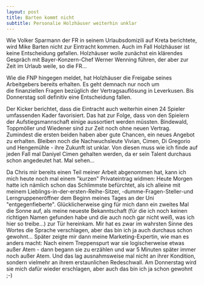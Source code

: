 ```yaml
---
layout: post
title: Barten kommt nicht
subtitle: Personalie Holzhäuser weiterhin unklar
---
```


Wie Volker Sparmann der FR in seinem Urlaubsdomizili auf Kreta berichtete, wird Mike Barten nicht zur Eintracht kommen. Auch im Fall Holzhäuser ist keine Entscheidung gefallen. Holzhäuser wolle zunächst ein klärendes Gespräch mit Bayer-Konzern-Chef Werner Wenning führen, der aber zur Zeit im Urlaub weile, so die FR...

Wie die FNP hingegen meldet, hat Holzhäuser die Freigabe seines Arbeitgebers bereits erhalten. Es geht demnach nur noch um die finanziellen Fragen bezüglich der Vertragsauflösung in Leverkusen. Bis Donnerstag soll definitiv eine Entscheidung fallen.

Der Kicker berichtet, dass die Eintracht auch weiterhin einen 24 Spieler umfassenden Kader favorisiert. Das hat zur Folge, dass von den Spielern der Aufstiegsmannschaft einige aussortiert werden müssten. Bindewald, Toppmöller und Wiedener sind zur Zeit noch ohne neuen Vertrag. Zumindest die ersten beiden haben aber gute Chancen, ein neues Angebot zu erhalten. Bleiben noch die Nachwuchsleute Vivian, Cimen, Di Gregorio und Hengemühle - ihre Zukunft ist unklar. Von diesen muss wie ich finde auf jeden Fall mal Daniyel Cimen gehalten werden, da er sein Talent durchaus schon angedeutet hat. Mal sehen...

Da Chris mir bereits einen Teil meiner Arbeit abgenommen hat, kann ich mich heute noch mal einem "kurzen" Privateintrag widmen: Heute Morgen hatte ich nämlich schon das Schlimmste befürchtet, als ich alleine mit meinem Lieblings-in-der-ersten-Reihe-Sitzer, -dumme-Fragen-Steller-und Lerngruppeneröffner dem Beginn meines Tages an der Uni "entgegenfieberte". Glücklicherweise ging für mich dann ein zweites Mal die Sonne auf, als meine neueste Bekanntschaft (für die ich noch keinen richtigen Namen gefunden habe und die auch noch gar nicht weiß, was ich hier so treibe...) zur Tür hereinkam. Mir hat es zwar im wahrsten Sinne des Wortes die Sprache verschlagen, aber das bin ich ja auch durchaus schon gewohnt... Später zeigte mir dann meine Marketing-Expertin, wie man es anders macht: Nach einem Treppenspurt war sie logischerweise etwas außer Atem - dann begann sie zu erzählen und war 5 Minuten später immer noch außer Atem. Und das lag ausnahmsweise mal nicht an ihrer Kondition, sondern vielmehr an ihrem erstaunlichen Redeschwall. Am Donnerstag wird sie mich dafür wieder erschlagen, aber auch das bin ich ja schon gewohnt ;-)
